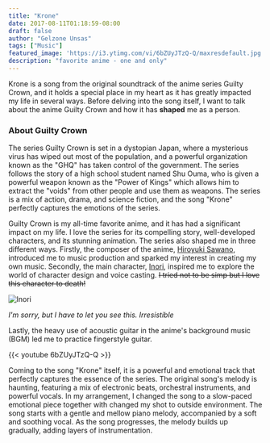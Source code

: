 ```yaml
---
title: "Krone"
date: 2017-08-11T01:18:59-08:00
draft: false
author: "Gelzone Unsas"
tags: ["Music"]
featured_image: 'https://i3.ytimg.com/vi/6bZUyJTzQ-Q/maxresdefault.jpg'
description: "favorite anime - one and only"
---
```


Krone is a song from the original soundtrack of the anime series Guilty Crown, and it holds a special place in my heart as it has greatly impacted my life in several ways. Before delving into the song itself, I want to talk about the anime Guilty Crown and how it has **shaped** me as a person. <!--more-->

### About Guilty Crown
The series Guilty Crown is set in a dystopian Japan, where a mysterious virus has wiped out most of the population, and a powerful organization known as the "GHQ" has taken control of the government. The series follows the story of a high school student named Shu Ouma, who is given a powerful weapon known as the "Power of Kings" which allows him to extract the "voids" from other people and use them as weapons. The series is a mix of action, drama, and science fiction, and the song "Krone" perfectly captures the emotions of the series.

Guilty Crown is my all-time favorite anime, and it has had a significant impact on my life. I love the series for its compelling story, well-developed characters, and its stunning animation. The series also shaped me in three different ways. Firstly, the composer of the anime, [Hiroyuki Sawano](https://www.sawanohiroyuki.com/), introduced me to music production and sparked my interest in creating my own music. Secondly, the main character, [Inori](https://guiltycrown.fandom.com/wiki/Inori_Yuzuriha), inspired me to explore the world of character design and voice casting. ~~I tried not to be simp but I love this character to death!~~ 

![Inori](https://i.pinimg.com/originals/d6/19/72/d6197264c9233edf3c1a6856c7ad1fef.png)

_I'm sorry, but I have to let you see this. Irresistible_

Lastly, the heavy use of acoustic guitar in the anime's background music (BGM) led me to practice fingerstyle guitar.

{{< youtube 6bZUyJTzQ-Q >}}

Coming to the song "Krone" itself, it is a powerful and emotional track that perfectly captures the essence of the series. The original song's melody is haunting, featuring a mix of electronic beats, orchestral instruments, and powerful vocals. In my arrangement, I changed the song to a slow-paced emotional piece together with changed my shot to outside environment. The song starts with a gentle and mellow piano melody, accompanied by a soft and soothing vocal. As the song progresses, the melody builds up gradually, adding layers of instrumentation.

